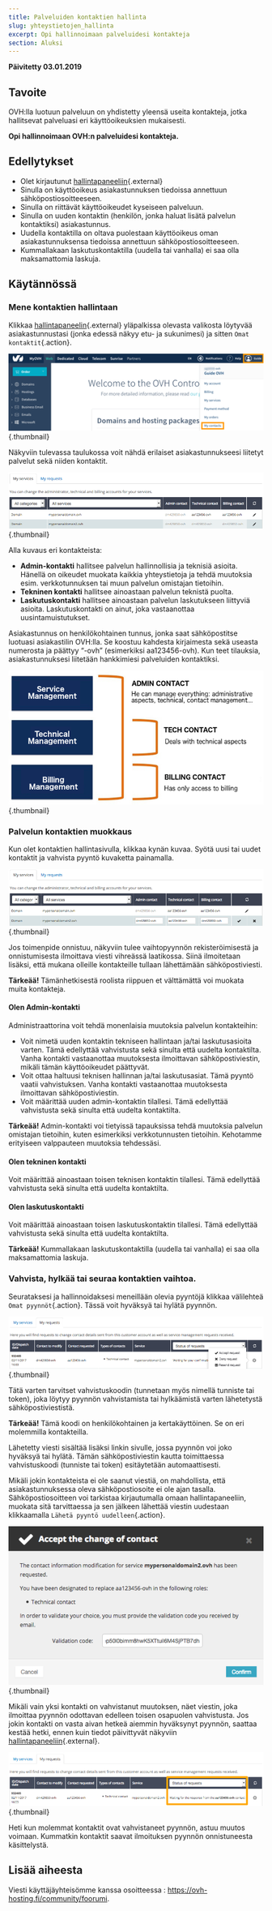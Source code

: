 ```yaml
---
title: Palveluiden kontaktien hallinta
slug: yhteystietojen_hallinta
excerpt: Opi hallinnoimaan palveluidesi kontakteja
section: Aluksi
---
```


**Päivitetty 03.01.2019** 

## Tavoite

OVH:lla luotuun palveluun on yhdistetty yleensä useita kontakteja, jotka hallitsevat palveluasi eri käyttöoikeuksien mukaisesti.

**Opi hallinnoimaan OVH:n palveluidesi kontakteja.**

## Edellytykset

- Olet kirjautunut [hallintapaneeliin](https://www.ovh.com/auth/?action=gotomanager){.external}
- Sinulla on käyttöoikeus asiakastunnuksen tiedoissa annettuun sähköpostiosoitteeseen.
- Sinulla on riittävät käyttöoikeudet kyseiseen palveluun.
- Sinulla on uuden kontaktin (henkilön, jonka haluat lisätä palvelun kontaktiksi) asiakastunnus.
- Uudella kontaktilla on oltava puolestaan käyttöoikeus oman asiakastunnuksensa tiedoissa annettuun sähköpostiosoitteeseen.
- Kummallakaan laskutuskontaktilla (uudella tai vanhalla) ei saa olla maksamattomia laskuja.

## Käytännössä

### Mene kontaktien hallintaan

Klikkaa [hallintapaneelin](https://www.ovh.com/auth/?action=gotomanager){.external} yläpalkissa olevasta valikosta löytyvää asiakastunnustasi (jonka edessä näkyy etu- ja sukunimesi) ja sitten `Omat kontaktit`{.action}.

![Contact management](images/contactmanagement0.png){.thumbnail}

Näkyviin tulevassa taulukossa voit nähdä erilaiset asiakastunnukseesi liitetyt palvelut sekä niiden kontaktit.

![Contact management](images/contactmanagement1.png){.thumbnail}

Alla kuvaus eri kontakteista:

- **Admin-kontakti** hallitsee palvelun hallinnollisia ja teknisiä asioita. Hänellä on oikeudet muokata kaikkia yhteystietoja ja tehdä muutoksia esim. verkkotunnuksen tai muun palvelun omistajan tietoihin.
- **Tekninen kontakti** hallitsee ainoastaan palvelun teknistä puolta.
- **Laskutuskontakti** hallitsee ainoastaan palvelun laskutukseen liittyviä asioita. Laskutuskontakti on ainut, joka vastaanottaa uusintamuistutukset.

Asiakastunnus on henkilökohtainen tunnus, jonka saat sähköpostitse luotuasi asiakastilin OVH:lla. Se koostuu kahdesta kirjaimesta sekä useasta numerosta ja päättyy “-ovh” (esimerkiksi aa123456-ovh). Kun teet tilauksia, asiakastunnuksesi liitetään hankkimiesi palveluiden kontaktiksi.

![Contact management](images/contactmanagement21.png){.thumbnail}

### Palvelun kontaktien muokkaus

Kun olet kontaktien hallintasivulla, klikkaa kynän kuvaa. Syötä uusi tai uudet kontaktit ja vahvista pyyntö kuvaketta painamalla.

![Contact management](images/contactmanagement3.png){.thumbnail}

Jos toimenpide onnistuu, näkyviin tulee vaihtopyynnön rekisteröimisestä ja onnistumisesta ilmoittava viesti vihreässä laatikossa. Siinä ilmoitetaan lisäksi, että mukana olleille kontakteille tullaan lähettämään sähköpostiviesti.

**Tärkeää!** Tämänhetkisestä roolista riippuen et välttämättä voi muokata muita kontakteja.

#### Olen Admin-kontakti

Administraattorina voit tehdä monenlaisia muutoksia palvelun kontakteihin:

- Voit nimetä uuden kontaktin tekniseen hallintaan ja/tai laskutusasioita varten. Tämä edellyttää vahvistusta sekä sinulta että uudelta kontaktilta. Vanha kontakti vastaanottaa muutoksesta ilmoittavan sähköpostiviestin, mikäli tämän käyttöoikeudet päättyvät.
- Voit ottaa haltuusi teknisen hallinnan ja/tai laskutusasiat. Tämä pyyntö vaatii vahvistuksen. Vanha kontakti vastaanottaa muutoksesta ilmoittavan sähköpostiviestin.
- Voit määrittää uuden admin-kontaktin tilallesi. Tämä edellyttää vahvistusta sekä sinulta että uudelta kontaktilta.

**Tärkeää!** Admin-kontakti voi tietyissä tapauksissa tehdä muutoksia palvelun omistajan tietoihin, kuten esimerkiksi verkkotunnusten tietoihin. Kehotamme erityiseen valppauteen muutoksia tehdessäsi.

#### Olen tekninen kontakti

Voit määrittää ainoastaan toisen teknisen kontaktin tilallesi. Tämä edellyttää vahvistusta sekä sinulta että uudelta kontaktilta.

#### Olen laskutuskontakti

Voit määrittää ainoastaan toisen laskutuskontaktin tilallesi. Tämä edellyttää vahvistusta sekä sinulta että uudelta kontaktilta.

**Tärkeää!** Kummallakaan laskutuskontaktilla (uudella tai vanhalla) ei saa olla maksamattomia laskuja.

### Vahvista, hylkää tai seuraa kontaktien vaihtoa.

Seurataksesi ja hallinnoidaksesi meneillään olevia pyyntöjä klikkaa välilehteä `Omat pyynnöt`{.action}. Tässä voit hyväksyä tai hylätä pyynnön.

![Contact management](images/contactmanagement4.png){.thumbnail}

Tätä varten tarvitset vahvistuskoodin (tunnetaan myös nimellä tunniste tai token), joka löytyy pyynnön vahvistamista tai hylkäämistä varten lähetetystä sähköpostiviestistä. 

**Tärkeää!** Tämä koodi on henkilökohtainen ja kertakäyttöinen. Se on eri molemmilla kontakteilla.

Lähetetty viesti sisältää lisäksi linkin sivulle, jossa pyynnön voi joko hyväksyä tai hylätä. Tämän sähköpostiviestin kautta toimittaessa vahvistuskoodi (tunniste tai token) esitäytetään automaattisesti.

Mikäli jokin kontakteista ei ole saanut viestiä, on mahdollista, että asiakastunnuksessa oleva sähköpostiosoite ei ole ajan tasalla. Sähköpostiosoitteen voi tarkistaa kirjautumalla omaan hallintapaneeliin, muokata sitä tarvittaessa ja sen jälkeen lähettää viestin uudestaan klikkaamalla `Lähetä pyyntö uudelleen`{.action}.

![Contact management](images/contactmanagement5.png){.thumbnail}

Mikäli vain yksi kontakti on vahvistanut muutoksen, näet viestin, joka ilmoittaa pyynnön odottavan edelleen toisen osapuolen vahvistusta. Jos jokin kontakti on vasta aivan hetkeä aiemmin hyväksynyt pyynnön, saattaa kestää hetki, ennen kuin tiedot päivittyvät näkyviin [hallintapaneeliin](https://www.ovh.com/auth/?action=gotomanager){.external}.

![Contact management](images/contactmanagement6.png){.thumbnail}

Heti kun molemmat kontaktit ovat vahvistaneet pyynnön, astuu muutos voimaan. Kummatkin kontaktit saavat ilmoituksen pyynnön onnistuneesta käsittelystä.

## Lisää aiheesta

Viesti käyttäjäyhteisömme kanssa osoitteessa : <https://ovh-hosting.fi/community/foorumi>.
